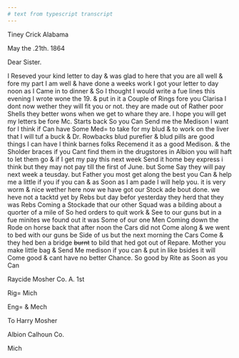 ```yaml
---
# text from typescript transcript
---
```

Tiney Crick Alabama

May the .21th. 1864

Dear Sister.

I Reseved your kind letter to day & was glad to here that you are all well & fore my part I am well & have done a weeks work  I got your letter to day noon as I Came in to dinner & So I thought I would write a fue lines  this evening I wrote wone the 19. & put in it a Couple of Rings fore you Clarisa  I dont now wether they will fit you or not. they are made out of Rather poor Shells  they better wons when we get to whare they are. I hope you will get my letters be fore Mc. Starts back So you Can Send me the Medison I want for I think if Can have Some Med= to take for my blud & to work on the liver that I will tuf a buck & Dr. Rowbacks blud purefier & blud pills are good things I can have I think barnes folks Recemend it as a good Medison. & the Sholder braces if you Cant find them in the drugstores in Albion you will haft to let them go & if I get my pay this next week Send it home bey express i think but they may not pay till the first of June. but Some Say they will pay next week a teusday. but Father you most get along the best you Can & help me a little if you if you can & as Soon as I am pade I will help you. it is very worm & nice wether here now we have got our Stock ade bout done. we heve not a tacktd yet by Rebs but day befor yesterday they herd that they was Rebs Coming a Stockade that our other Squad was a bilding about a quorter of a mile of  So hed orders to quit work & See to our guns but in a fue minites we found out it was Some of our one Men Coming down the Rode on horse back that after noon the Cars did not Come along & we went to bed with our guns be Side of us but the next morning the Cars Come & they hed ben a bridge ~~burnt~~ to bild that hed got out of Repare. Mother you make little bag & Send Me medison if you can & put in like bsides  it will Come good & cant have no better Chance. So good by Rite as Soon as you Can 

Raycide Mosher Co. A. 1st 

Rig= Mich

Eng= & Mech

To Harry Mosher 

Albion Calhoun Co. 

Mich